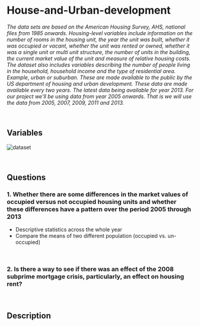 # House-and-Urban-development
*The data sets are based on the American Housing Survey, AHS, national files from 1985 onwards. Housing-level variables include information on the number of rooms in the housing unit, the year the unit was built, whether it was occupied or vacant, whether the unit was rented or owned, whether it was a single unit or multi unit structure, the number of units in the building, the current market value of the unit and measure of relative housing costs. The dataset also includes variables describing the number of people living in the household, household income and the type of residential area. Example, urban or suburban. These are made available to the public by the US department of housing and urban development. These data are made available every two years. The latest data being available for year 2013. For our project we'll be using data from year 2005 onwards. That is we will use the data from 2005, 2007, 2009, 2011 and 2013.*

<br> 

## Variables 
![dataset](https://user-images.githubusercontent.com/58776067/209270971-71cc8ffa-5fff-4972-a916-febef6dc810b.png)


<br>

## Questions
### 1.  Whether there are some differences in the market values of occupied versus not occupied housing units and whether these differences have a pattern over the period 2005 through 2013
- Descriptive statistics across the whole year
- Compare the means of two different population (occupied vs. un-occupied)

<br>

### 2. Is there a way to see if there was an effect of the 2008 subprime mortgage crisis, particularly, an effect on housing rent? 


<br>

## Description
